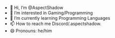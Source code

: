 <html><img src="coder.gif" alt=""></html>



- 👋 Hi, I’m @AspectShadow
- 👀 I’m interested in Gaming/Programming
- 🌱 I’m currently learning Programming Languages
- 📫 How to reach me Discord/.aspectshadow.
- 😄 Pronouns: he/him


<!---
AspectShadow/AspectShadow is a ✨ special ✨ repository because its `README.md` (this file) appears on your GitHub profile.
You can click the Preview link to take a look at your changes.
--->
